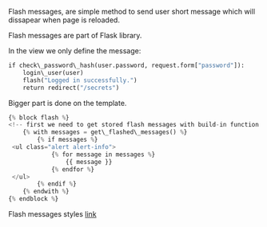 


  
Flash messages, are simple method to send user short message which will dissapear when page is reloaded.  
  
Flash messages are part of Flask library.  
  
In the view we only define the message:  
  

```python
if check\_password\_hash(user.password, request.form["password"]):  
    login\_user(user)  
    flash("Logged in successfully.")  
    return redirect("/secrets")
```
  
  
Bigger part is done on the template.   
  

```python
{% block flash %}  
<!-- first we need to get stored flash messages with build-in function. -->  
	{% with messages = get\_flashed\_messages() %}  
		{% if messages %}  
 <ul class="alert alert-info">  
			{% for message in messages %}  
				{{ message }}  
			{% endfor %}  
 </ul>  
		{% endif %}  
	{% endwith %}  
{% endblock %}
```
  
  
Flash messages styles [link](https://justinskord.medium.com/implementing-flash-messages-to-your-website-64775b7552e2)  
  
